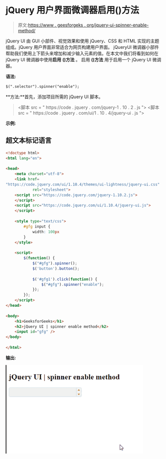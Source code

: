 # jQuery 用户界面微调器启用()方法

> 原文:[https://www . geesforgeks . org/jquery-ui-spinner-enable-method/](https://www.geeksforgeeks.org/jquery-ui-spinner-enable-method/)

jQuery UI 由 GUI 小部件、视觉效果和使用 jQuery、CSS 和 HTML 实现的主题组成。jQuery 用户界面非常适合为网页构建用户界面。 jQueryUI 微调器小部件帮助我们使用上下箭头来增加和减少输入元素的值。在本文中我们将看到如何在 jQuery UI 微调器中使用**启用** **()方法** 。
启用 **()方法** 用于启用一个 jQuery UI 微调器。

**语法:**

```html
$(".selector").spinner("enable");
```

**方法:**首先，添加项目所需的 jQuery UI 脚本。

> <link href="“https://code.jquery.com/ui/1.10.4/themes/ui-lightness/jquery-ui.css”" rel="“stylesheet”">
> <脚本 src = " https://code . jquery . com/jquery-1 . 10 . 2 . js "></脚本>
> <脚本 src = " https://code . jquery . com/ui/1 . 10 . 4/jquery-ui . js "></脚本>

**示例:**

## 超文本标记语言

```html
<!doctype html>
<html lang="en">

<head>
    <meta charset="utf-8">
    <link href=
"https://code.jquery.com/ui/1.10.4/themes/ui-lightness/jquery-ui.css"
            rel="stylesheet">
    <script src="https://code.jquery.com/jquery-1.10.2.js">
    </script>
    <script src="https://code.jquery.com/ui/1.10.4/jquery-ui.js">
    </script>

    <style type="text/css">
        #gfg input {
            width: 100px
        }
    </style>

    <script>
        $(function() {
            $("#gfg").spinner();
            $('button').button();

            $('#gfg1').click(function() {
                $("#gfg").spinner("enable");
            });
        });
    </script>
</head>

<body>
    <h1>GeeksforGeeks</h1>
    <h2>jQuery UI | spinner enable method</h2>
    <input id="gfg" />
</body>

</html>
```

**输出:**

![](img/cb7c967449ba5cc3f6a0f7a089efaf61.png)